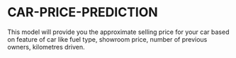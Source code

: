 # CAR-PRICE-PREDICTION
This model will provide you the approximate selling price for your car based on feature of car like fuel type, showroom price, number of previous owners, kilometres driven.
